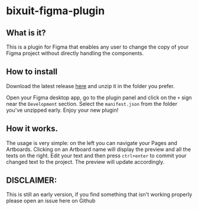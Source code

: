 # bixuit-figma-plugin

## What is it?
This is a plugin for Figma that enables any user to change the copy of your Figma project without directly handling the components. 


## How to install
Download the latest release [here](https://github.com/6160/bixuit-figma-plugin/tree/master/builds) and unzip it in the folder you prefer.

Open your Figma desktop app, go to the plugin panel and click on the `+` sign near the `Development` section.
Select the `manifest.json` from the folder you've unzipped early.
Enjoy your new plugin!

## How it works.
The usage is very simple: on the left you can navigate your Pages and Artboards. 
Clicking on an Artboard name will display the preview and all the texts on the right.
Edit your text and then press `ctrl+enter` to commit your changed text to the project. The preview will update accordingly. 


## DISCLAIMER:
This is still an early version, if you find something that isn't working properly please open an issue here on Github